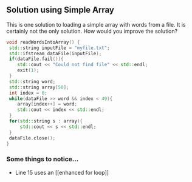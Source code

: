 ## Solution using Simple Array

This is one solution to loading a simple array with words from a file. It is certainly not the only solution.
How would you improve the solution?

```c++
void readWordsIntoArray() {  
 std::string inputFile = "myfile.txt";  
 std::ifstream dataFile(inputFile);  
 if(dataFile.fail()){  
 	std::cout << "Could not find file" << std::endl;  
 	exit(1);  
 } 
 std::string word;  
 std::string array[50];  
 int index = 0;  
 while(dataFile >> word && index < 49){  
 	array[index++] = word;  
 	std::cout << index << std::endl;  
 } 
 for(std::string s : array){  
	 std::cout << s << std::endl;  
 } 
 dataFile.close();  
}
```

### Some things to notice...
- Line 15 uses an [[enhanced for loop]]

